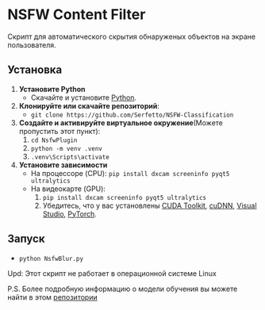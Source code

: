 # NSFW Content Filter

Скрипт для автоматического скрытия обнаруженых объектов на экране пользователя.

## Установка

1. **Установите Python**
   - Скачайте и установите [Python](https://www.python.org/downloads/).
2. **Клонируйте или скачайте репозиторий**:
   - ```git clone https://github.com/Serfetto/NSFW-Classification```
3. **Создайте и активируйте виртуальное окружение**(Можете пропустить этот пункт):
   1) ```cd NsfwPlugin```
   2) ```python -m venv .venv```
   3) ```.venv\Scripts\activate```
3. **Установите зависимости**
   - На процессоре (CPU):
      ```pip install dxcam screeninfo pyqt5 ultralytics```
   - На видеокарте (GPU):
      1. ```pip install dxcam screeninfo pyqt5 ultralytics```
      2. Убедитесь, что у вас установлены [CUDA Toolkit](https://developer.nvidia.com/cuda-toolkit), [cuDNN](https://developer.nvidia.com/cudnn), [Visual Studio](https://visualstudio.microsoft.com), [PyTorch](https://pytorch.org/get-started/locally/).
## Запуск
   - ```python NsfwBlur.py```

Upd: Этот скрипт не работает в операционной системе Linux

P.S. Более подробную информацию о модели обучения вы можете найти в этом [репозитории](https://github.com/Serfetto/NSFW-Model)
   
